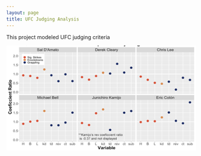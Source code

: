 ```yaml
---
layout: page
title: UFC Judging Analysis
---
```


This project modeled UFC judging criteria


![Image](/assets/images/judges.png)
